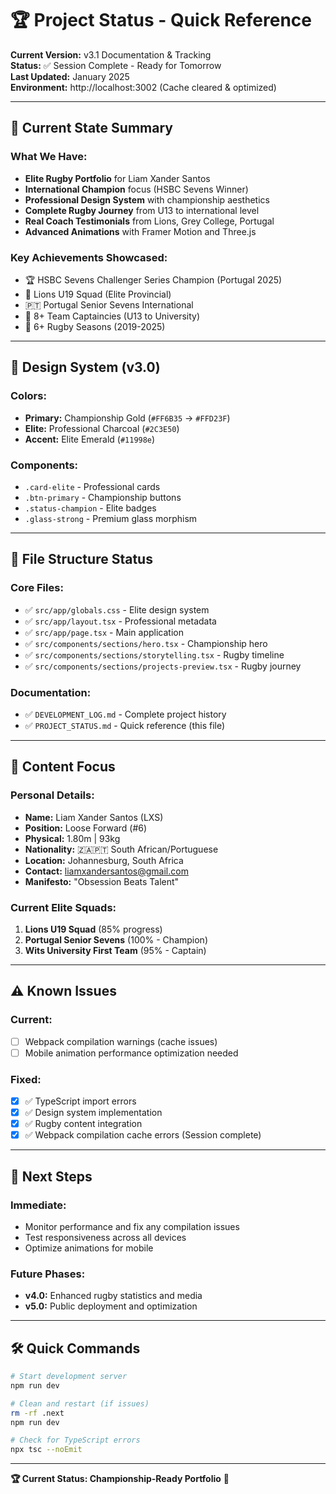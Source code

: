 # 🏆 Project Status - Quick Reference

**Current Version:** v3.1 Documentation & Tracking  
**Status:** ✅ Session Complete - Ready for Tomorrow  
**Last Updated:** January 2025  
**Environment:** http://localhost:3002 (Cache cleared & optimized)

---

## 🚀 Current State Summary

### **What We Have:**
- **Elite Rugby Portfolio** for Liam Xander Santos
- **International Champion** focus (HSBC Sevens Winner)
- **Professional Design System** with championship aesthetics
- **Complete Rugby Journey** from U13 to international level
- **Real Coach Testimonials** from Lions, Grey College, Portugal
- **Advanced Animations** with Framer Motion and Three.js

### **Key Achievements Showcased:**
- 🏆 HSBC Sevens Challenger Series Champion (Portugal 2025)
- 🦁 Lions U19 Squad (Elite Provincial)
- 🇵🇹 Portugal Senior Sevens International
- 👑 8+ Team Captaincies (U13 to University)
- 🏉 6+ Rugby Seasons (2019-2025)

---

## 🎨 Design System (v3.0)

### **Colors:**
- **Primary:** Championship Gold (`#FF6B35` → `#FFD23F`)
- **Elite:** Professional Charcoal (`#2C3E50`)
- **Accent:** Elite Emerald (`#11998e`)

### **Components:**
- `.card-elite` - Professional cards
- `.btn-primary` - Championship buttons
- `.status-champion` - Elite badges
- `.glass-strong` - Premium glass morphism

---

## 📁 File Structure Status

### **Core Files:**
- ✅ `src/app/globals.css` - Elite design system
- ✅ `src/app/layout.tsx` - Professional metadata
- ✅ `src/app/page.tsx` - Main application
- ✅ `src/components/sections/hero.tsx` - Championship hero
- ✅ `src/components/sections/storytelling.tsx` - Rugby timeline
- ✅ `src/components/sections/projects-preview.tsx` - Rugby journey

### **Documentation:**
- ✅ `DEVELOPMENT_LOG.md` - Complete project history
- ✅ `PROJECT_STATUS.md` - Quick reference (this file)

---

## 🏉 Content Focus

### **Personal Details:**
- **Name:** Liam Xander Santos (LXS)
- **Position:** Loose Forward (#6)
- **Physical:** 1.80m | 93kg
- **Nationality:** 🇿🇦🇵🇹 South African/Portuguese
- **Location:** Johannesburg, South Africa
- **Contact:** liamxandersantos@gmail.com
- **Manifesto:** "Obsession Beats Talent"

### **Current Elite Squads:**
1. **Lions U19 Squad** (85% progress)
2. **Portugal Senior Sevens** (100% - Champion)
3. **Wits University First Team** (95% - Captain)

---

## ⚠️ Known Issues

### **Current:**
- [ ] Webpack compilation warnings (cache issues)
- [ ] Mobile animation performance optimization needed

### **Fixed:**
- [x] ✅ TypeScript import errors
- [x] ✅ Design system implementation
- [x] ✅ Rugby content integration
- [x] ✅ Webpack compilation cache errors (Session complete)

---

## 🎯 Next Steps

### **Immediate:**
- Monitor performance and fix any compilation issues
- Test responsiveness across all devices
- Optimize animations for mobile

### **Future Phases:**
- **v4.0:** Enhanced rugby statistics and media
- **v5.0:** Public deployment and optimization

---

## 🛠 Quick Commands

```bash
# Start development server
npm run dev

# Clean and restart (if issues)
rm -rf .next
npm run dev

# Check for TypeScript errors
npx tsc --noEmit
```

---

**🏆 Current Status: Championship-Ready Portfolio** 🏉 